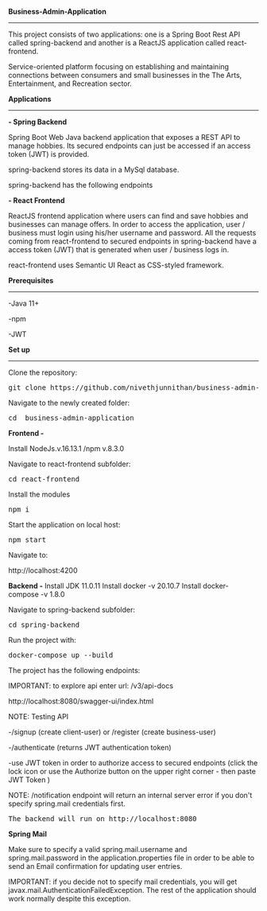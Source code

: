 <b>Business-Admin-Application</b>

<hr>

This project consists of two applications: one is a Spring Boot Rest API
called spring-backend and another is a ReactJS application called
react-frontend.

Service-oriented platform focusing on establishing and maintaining
connections between consumers and small businesses in the The Arts,
Entertainment, and Recreation sector.

<b>Applications</b>

<hr>

<b> - Spring Backend</b>

Spring Boot Web Java backend application that exposes a REST API to
manage hobbies. Its secured endpoints can just be accessed if an access
token (JWT) is provided.

spring-backend stores its data in a MySql database.

spring-backend has the following endpoints

<b>- React Frontend</b>

ReactJS frontend application where users can find and save hobbies and businesses can manage offers. In order to access the application, user / business must login using his/her username and password. All the requests coming from react-frontend to secured endpoints in spring-backend have a access token (JWT) that is generated when user / business logs in.

react-frontend uses Semantic UI React as CSS-styled framework.

<b>Prerequisites</b>

<hr>

-Java 11+

-npm

-JWT

<b>Set up</b>

<hr></hr>

Clone the repository:

<pre>git clone https://github.com/nivethjunnithan/business-admin-application.git</pre>

Navigate to the newly created folder:

<pre>cd  business-admin-application</pre>

<b>Frontend -</b>

Install NodeJs.v.16.13.1 /npm v.8.3.0

Navigate to react-frontend subfolder:

<pre>cd react-frontend</pre>

Install the modules

<pre>npm i</pre>

Start the application on local host:

<pre>npm start</pre>

Navigate to:

http://localhost:4200

<b>Backend -</b>
Install JDK 11.0.11
Install docker -v 20.10.7
Install docker-compose -v 1.8.0

Navigate to spring-backend subfolder:

<pre>cd spring-backend</pre>

Run the project with:

<pre>docker-compose up --build</pre>

The project has the following endpoints:

IMPORTANT: to explore api enter url: /v3/api-docs

http://localhost:8080/swagger-ui/index.html

NOTE: Testing API

-/signup (create client-user) or /register (create business-user)

-/authenticate (returns JWT authentication token)

-use JWT token in order to authorize access to secured endpoints (click the lock icon or use the Authorize button on the upper right corner - then paste JWT Token )

NOTE: /notification endpoint will return an internal server error if you don't specify spring.mail credentials first.

<pre>The backend will run on http://localhost:8080 </pre>

<b>Spring Mail</b>

Make sure to specify a valid spring.mail.username and spring.mail.password in the application.properties file in order to be able to send an Email confirmation for updating user entries.

IMPORTANT: if you decide not to specify mail credentials, you will get javax.mail.AuthenticationFailedException. The rest of the application should work normally despite this exception.
